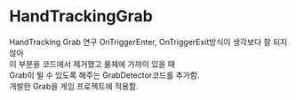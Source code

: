 # HandTrackingGrab
HandTracking  Grab 연구
OnTriggerEnter, OnTriggerExit방식이 생각보다 잘 되지 않아      
이 부분을 코드에서 제거했고 물체에 가까이 있을 때        
Grab이 될 수 있도록 해주는 GrabDetector코드를 추가함.       
개발한 Grab을 게임 프로젝트에 적용함.         
